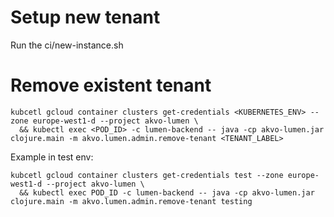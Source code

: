 # Setup new tenant

Run the ci/new-instance.sh

# Remove existent tenant

```shell
kubcetl gcloud container clusters get-credentials <KUBERNETES_ENV> --zone europe-west1-d --project akvo-lumen \
  && kubectl exec <POD_ID> -c lumen-backend -- java -cp akvo-lumen.jar clojure.main -m akvo.lumen.admin.remove-tenant <TENANT_LABEL>

```

Example in test env:
```shell
kubcetl gcloud container clusters get-credentials test --zone europe-west1-d --project akvo-lumen \
  && kubectl exec POD_ID -c lumen-backend -- java -cp akvo-lumen.jar clojure.main -m akvo.lumen.admin.remove-tenant testing

```

